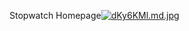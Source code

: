 Stopwatch Homepage[![dKy6KMl.md.jpg](https://iili.io/dKy6KMl.md.jpg)](https://freeimage.host/i/dKy6KMl)
